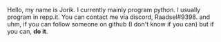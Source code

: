 Hello, my name is Jorik.
I currently mainly program python.
I usually program in repp.it.
You can contact me via discord, Raadsel#9398.
and uhm, if you can follow someone on github (I don't know if you can) but if you can, **do it**.
